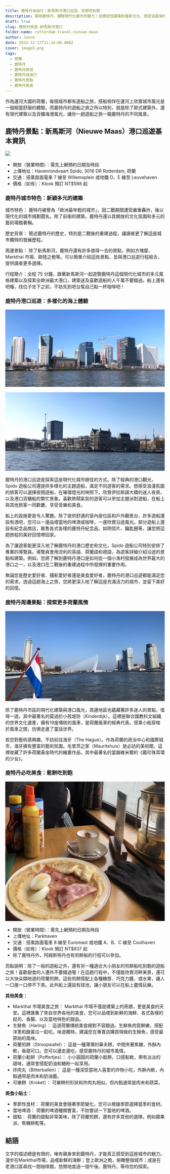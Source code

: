 ```yaml
---
title: 鹿特丹自由行｜新馬斯河港口巡遊、煎餅吃到飽
description: 探索鹿特丹，體驗現代化都市的魅力！從標誌性建築到藝術文化，感受這座城市無盡的活力與創新。
draft: true
slug: 鹿特丹旅遊-新馬斯河港口
folder-name: rotterdam-travel-nieuwe-maas
author: Jason
date: 2024-12-17T11:34:00.000Z
cover: image5.png
tags:
  - 荷蘭
  - 鹿特丹
  - 鹿特丹旅遊
  - 鹿特丹自由行
  - 鹿特丹景點
  - 鹿特丹美食
---
```

作為運河大國的荷蘭，每個城市都有遊船之旅，搭船倘佯在運河上欣賞城市風光是一個相當舒服的體驗。而鹿特丹的遊船之旅之所以特別，就是除了歐式建築外，還有現代建築以及貨櫃海港風光，讓你一趟遊船之旅一窺鹿特丹的不同風景。

## 鹿特丹景點：新馬斯河（Nieuwe Maas）港口巡遊基本資訊

![](image5.png)

* 開放（營業時間）：需先上網預約日期及時段
* 上傳地址：Havenrondvaart Spido, 3016 DR Rotterdam, 荷蘭
* 交通：搭乘路面電車 7 線至 Willemsplein 或地鐵 D、E 線至 Leuvehaven
* 價格（如有）：Klook 預訂 NT$598 起

### 鹿特丹城市特色：新穎多元的建築

城市特色： 鹿特丹被譽為「歐洲最年輕的城市」，因二戰期間遭受嚴重轟炸，後以現代化的城市規劃聞名。除了前衛的建築，鹿特丹還以其開放的文化氛圍和多元的藝術場館著稱。

歷史背景： 簡述鹿特丹的歷史，特別是二戰後的重建過程，讓讀者更了解這座城市獨特的發展歷程。

周邊景點： 除了新馬斯河，鹿特丹還有許多值得一去的景點，例如方塊屋、Markthal 市場、歐陸之桅等。可以簡單介紹這些景點，並與港口巡遊行程結合，提供讀者更多選擇。

行程簡介：全程 75 分鐘，跟著新馬斯河一起遊覽鹿特丹這個現代化城市的多元風格建築以及探索全歐洲最大港口，建築迷及喜歡遊船的人千萬不要錯過。船上還有吧檯，找位子坐下之前，不妨先到吧台幫自己點一杯咖啡吧！

### 鹿特丹港口巡遊：多樣化的海上體驗

![](image3.jpg)

![](image2.jpg)

鹿特丹的港口巡遊是探索這座現代化城市絕佳的方式。除了經典的港口觀光，Spido 遊船公司還提供多樣化的主題遊船，滿足不同遊客的需求。想感受浪漫氛圍的旅客可以選擇夜間遊船，在璀璨燈光的映照下，欣賞伊拉斯謨大橋的迷人夜景，以及港口貨櫃船的繁忙景象。喜歡熱鬧氣氛的遊客可以參加主題派對遊船，在船上與其他旅客一同歡慶，享受音樂和美食。

船上的設施更是令人驚艷。除了提供舒適的室內座位區和戶外觀景台，許多遊船還設有酒吧，您可以一邊品嚐當地的啤酒或咖啡，一邊欣賞沿途風光。部分遊船上還設有紀念品商店，販售各式各樣的鹿特丹紀念品，如明信片、鑰匙圈等，讓您將這趟旅程的美好回憶帶回家。

為了讓遊客能更深入地了解鹿特丹的港口歷史和文化，Spido 遊船公司特別安排了專業的導覽員。導覽員會用流利的英語、荷蘭語和德語，為遊客詳細介紹沿途的景點和建築。例如，您將了解到鹿特丹港口是如何從一個小漁村發展成為世界最大的港口之一，以及港口在二戰後的重建過程中所發揮的重要作用。

無論您是歷史愛好者、攝影愛好者還是美食愛好者，鹿特丹的港口巡遊都能滿足您的需求。透過這趟海上之旅，您將更深入地了解這座充滿活力的城市，並留下美好的回憶。

### 鹿特丹周邊景點：探索更多荷蘭風情

![](image1.png)

除了鹿特丹市區的現代化建築與港口風光，周邊地區也蘊藏著許多迷人的景點，值得一遊。其中最著名的莫過於小孩堤防（Kinderdijk）。這裡是聯合國教科文組織的世界文化遺產，擁有19座傳統的風車，是荷蘭風車的經典代表。搭乘小船穿梭於風車之間，彷彿走進了童話世界。

若您對藝術感興趣，不妨前往海牙（The Hague）。作為荷蘭的政治中心和國際城市，海牙擁有豐富的藝術氛圍。毛里茨之家（Mauritshuis）是必訪的美術館，這裡收藏了許多荷蘭黃金時代的繪畫作品，其中最著名的當屬維米爾的《戴珍珠耳環的少女》。

### 鹿特丹必吃美食：鬆餅吃到飽

![](image4.png)

* 開放（營業時間）：需先上網預約日期及時段
* 上傳地址：Parkhaven
* 交通：搭乘路面電車 8 線至 Euromast 或地鐵 A、B、C 線至 Coolhaven
* 價格（如有）：Klook 預訂 NT$837 起
* 除了鹿特丹外，阿姆斯特丹也有煎餅船的行程可以參加。

亮點說明：除了一般的遊船之外，還有另一種適合大小朋友的煎餅船吃到飽的遊船之旅！喜歡甜食的人遷外不要錯過喔！在這趟行程中，不僅能欣賞河畔美景，還可以大快朵頤地道的荷蘭煎餅。這些煎餅搭配上各種糖漿、巧克力醬、或水果，讓人一口接一口停不下來。此外船上還設有球池，讓小朋友可以在船上盡情玩樂。

**其他美食：**

* Markthal 市場美食之旅： Markthal 市場不僅是建築上的奇蹟，更是美食的天堂。這裡匯集了來自世界各地的美食，您可以品嚐到新鮮的海鮮、各式各樣的起司、香腸、以及當地特色的甜品。
* 生鯡魚（Haring）： 這道荷蘭傳統美食絕對不容錯過。生鯡魚肉質鮮嫩，搭配洋蔥和酸黃瓜一起吃，味道獨特。建議您在專賣店購買現做的生鯡魚，感受最原始的風味。
* 荷蘭煎餅（Stroopwafel）： 這是一種薄薄的華夫餅，中間夾著焦糖，外酥內軟，香甜可口。您可以邊走邊吃，感受鹿特丹的城市風情。
* 荷蘭小鬆餅（Poffertjes）： 小小圓圓的荷蘭小鬆餅，口感鬆軟，帶有淡淡的甜味，通常會搭配奶油和糖粉一起享用。
* 炸肉丸（Bitterballen）： 這是一種深受當地人喜愛的炸物小吃，外酥內軟，內餡通常是肉末和奶油醬。
* 可樂餅（Kroket）： 可樂餅的形狀和炸肉丸相似，但內餡通常是肉末和蔬菜。

**美食小貼士：**

* 季節性食材： 荷蘭的美食會隨著季節變化，您可以根據季節選擇當季的食材。
* 當地啤酒： 荷蘭的啤酒種類豐富，不妨嘗試一下當地的啤酒。
* 甜點： 荷蘭的甜點非常美味，除了荷蘭煎餅，還有許多其他的選擇，例如蘋果派、焦糖餅乾等。

## 結語

文字的描述總是有限的，唯有親身來到鹿特丹，才能真正感受到這座城市的魅力。漫步在Markthal市場，品嚐新鮮的海鮮；登上歐洲之桅，俯瞰整個城市；或是在老港口區尋找一間咖啡館，悠閒地度過一個午後。鹿特丹，等待您的探索。
